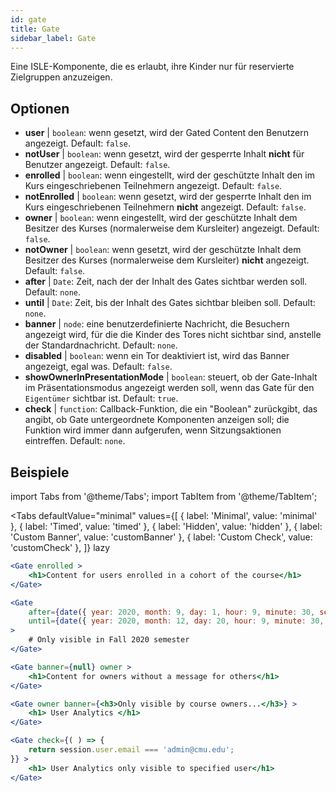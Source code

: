 ```yaml
---
id: gate 
title: Gate
sidebar_label: Gate
---
```


Eine ISLE-Komponente, die es erlaubt, ihre Kinder nur für reservierte Zielgruppen anzuzeigen.

## Optionen

* __user__ | `boolean`: wenn gesetzt, wird der Gated Content den Benutzern angezeigt. Default: `false`.
* __notUser__ | `boolean`: wenn gesetzt, wird der gesperrte Inhalt **nicht** für Benutzer angezeigt. Default: `false`.
* __enrolled__ | `boolean`: wenn eingestellt, wird der geschützte Inhalt den im Kurs eingeschriebenen Teilnehmern angezeigt. Default: `false`.
* __notEnrolled__ | `boolean`: wenn gesetzt, wird der gesperrte Inhalt den im Kurs eingeschriebenen Teilnehmern **nicht** angezeigt. Default: `false`.
* __owner__ | `boolean`: wenn eingestellt, wird der geschützte Inhalt dem Besitzer des Kurses (normalerweise dem Kursleiter) angezeigt. Default: `false`.
* __notOwner__ | `boolean`: wenn gesetzt, wird der geschützte Inhalt dem Besitzer des Kurses (normalerweise dem Kursleiter) **nicht** angezeigt. Default: `false`.
* __after__ | `Date`: Zeit, nach der der Inhalt des Gates sichtbar werden soll. Default: `none`.
* __until__ | `Date`: Zeit, bis der Inhalt des Gates sichtbar bleiben soll. Default: `none`.
* __banner__ | `node`: eine benutzerdefinierte Nachricht, die Besuchern angezeigt wird, für die die Kinder des Tores nicht sichtbar sind, anstelle der Standardnachricht. Default: `none`.
* __disabled__ | `boolean`: wenn ein Tor deaktiviert ist, wird das Banner angezeigt, egal was. Default: `false`.
* __showOwnerInPresentationMode__ | `boolean`: steuert, ob der Gate-Inhalt im Präsentationsmodus angezeigt werden soll, wenn das Gate für den `Eigentümer` sichtbar ist. Default: `true`.
* __check__ | `function`: Callback-Funktion, die ein "Boolean" zurückgibt, das angibt, ob Gate untergeordnete Komponenten anzeigen soll; die Funktion wird immer dann aufgerufen, wenn Sitzungsaktionen eintreffen. Default: `none`.


## Beispiele

import Tabs from '@theme/Tabs';
import TabItem from '@theme/TabItem';

<Tabs
    defaultValue="minimal"
    values={[
        { label: 'Minimal', value: 'minimal' },
        { label: 'Timed', value: 'timed' },
        { label: 'Hidden', value: 'hidden' },
        { label: 'Custom Banner', value: 'customBanner' },
        { label: 'Custom Check', value: 'customCheck' },
    ]}
    lazy
>

<TabItem value="minimal">

```jsx live
<Gate enrolled >
    <h1>Content for users enrolled in a cohort of the course</h1>
</Gate>
```

</TabItem>

<TabItem value="timed">

```jsx live
<Gate
    after={date({ year: 2020, month: 9, day: 1, hour: 9, minute: 30, second: 0, utcOffset: 4 })}
    until={date({ year: 2020, month: 12, day: 20, hour: 9, minute: 30, second: 0, utcOffset: 5 })}
>
    # Only visible in Fall 2020 semester
</Gate>
```

</TabItem>

<TabItem value="hidden">

```jsx live
<Gate banner={null} owner >
    <h1>Content for owners without a message for others</h1>
</Gate>
```

</TabItem>

<TabItem value="customBanner">

```jsx live
<Gate owner banner={<h3>Only visible by course owners...</h3>} >
    <h1> User Analytics </h1>
</Gate>
```

</TabItem>

<TabItem value="customCheck">

```jsx live
<Gate check={( ) => {
    return session.user.email === 'admin@cmu.edu';
}} >
    <h1> User Analytics only visible to specified user</h1>
</Gate>
```

</TabItem>

</Tabs>


